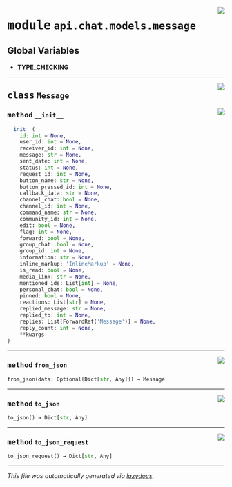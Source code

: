 <!-- markdownlint-disable -->

<a href="../../../src/switch/api/chat/models/message.py#L0"><img align="right" src="https://img.shields.io/badge/-source-cccccc?style=flat-square"/></a>

# <kbd>module</kbd> `api.chat.models.message`




**Global Variables**
---------------
- **TYPE_CHECKING**


---

<a href="../../../src/switch/api/chat/models/message.py#L8"><img align="right" src="https://img.shields.io/badge/-source-cccccc?style=flat-square"/></a>

## <kbd>class</kbd> `Message`




<a href="../../../src/switch/api/chat/models/message.py#L9"><img align="right" src="https://img.shields.io/badge/-source-cccccc?style=flat-square"/></a>

### <kbd>method</kbd> `__init__`

```python
__init__(
    id: int = None,
    user_id: int = None,
    receiver_id: int = None,
    message: str = None,
    sent_date: int = None,
    status: int = None,
    request_id: int = None,
    button_name: str = None,
    button_pressed_id: int = None,
    callback_data: str = None,
    channel_chat: bool = None,
    channel_id: int = None,
    command_name: str = None,
    community_id: int = None,
    edit: bool = None,
    flag: int = None,
    forward: bool = None,
    group_chat: bool = None,
    group_id: int = None,
    information: str = None,
    inline_markup: 'InlineMarkup' = None,
    is_read: bool = None,
    media_link: str = None,
    mentioned_ids: List[int] = None,
    personal_chat: bool = None,
    pinned: bool = None,
    reactions: List[str] = None,
    replied_message: str = None,
    replied_to: int = None,
    replies: List[ForwardRef('Message')] = None,
    reply_count: int = None,
    **kwargs
)
```








---

<a href="../../../src/switch/api/chat/models/message.py#L123"><img align="right" src="https://img.shields.io/badge/-source-cccccc?style=flat-square"/></a>

### <kbd>method</kbd> `from_json`

```python
from_json(data: Optional[Dict[str, Any]]) → Message
```





---

<a href="../../../src/switch/api/chat/models/message.py#L88"><img align="right" src="https://img.shields.io/badge/-source-cccccc?style=flat-square"/></a>

### <kbd>method</kbd> `to_json`

```python
to_json() → Dict[str, Any]
```





---

<a href="../../../src/switch/api/chat/models/message.py#L77"><img align="right" src="https://img.shields.io/badge/-source-cccccc?style=flat-square"/></a>

### <kbd>method</kbd> `to_json_request`

```python
to_json_request() → Dict[str, Any]
```








---

_This file was automatically generated via [lazydocs](https://github.com/ml-tooling/lazydocs)._
